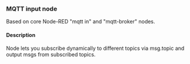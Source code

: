 ### MQTT input node 
Based on core Node-RED "mqtt in" and "mqtt-broker" nodes.

#### Description
Node lets you subscribe dynamically to different topics via msg.topic and output msgs from subscribed topics.
